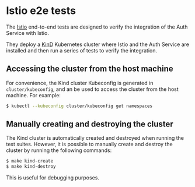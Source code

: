 # Istio e2e tests

The [Istio](https://istio.io/) end-to-end tests are designed to verify the integration of the
Auth Service with Istio.

They deploy a [KinD](https://kind.sigs.k8s.io/) Kubernetes cluster where Istio and the Auth Service are
installed and then run a series of tests to verify the integration. 

## Accessing the cluster from the host machine

For convenience, the Kind cluster Kubeconfig is generated in `cluster/kubeconfig`, and  an be used to access
the cluster from the host machine. For example:

```bash
$ kubectl --kubeconfig cluster/kubeconfig get namespaces
```

## Manually creating and destroying the cluster

The Kind cluster is automatically created and destroyed when running the test suites. However, it is
possible to manually create and destroy the cluster by running the following commands:

```bash
$ make kind-create
$ make kind-destroy
```

This is useful for debugging purposes.

